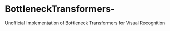 # BottleneckTransformers-
Unofficial Implementation of Bottleneck Transformers for Visual Recognition
